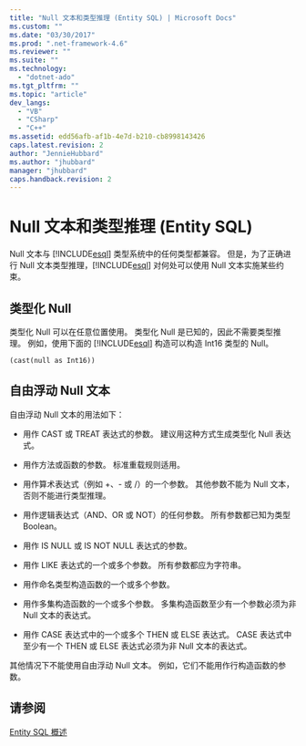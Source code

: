 ```yaml
---
title: "Null 文本和类型推理 (Entity SQL) | Microsoft Docs"
ms.custom: ""
ms.date: "03/30/2017"
ms.prod: ".net-framework-4.6"
ms.reviewer: ""
ms.suite: ""
ms.technology: 
  - "dotnet-ado"
ms.tgt_pltfrm: ""
ms.topic: "article"
dev_langs: 
  - "VB"
  - "CSharp"
  - "C++"
ms.assetid: edd56afb-af1b-4e7d-b210-cb8998143426
caps.latest.revision: 2
author: "JennieHubbard"
ms.author: "jhubbard"
manager: "jhubbard"
caps.handback.revision: 2
---
```

# Null 文本和类型推理 (Entity SQL)
Null 文本与 [!INCLUDE[esql](../../../../../../includes/esql-md.md)] 类型系统中的任何类型都兼容。  但是，为了正确进行 Null 文本类型推理，[!INCLUDE[esql](../../../../../../includes/esql-md.md)] 对何处可以使用 Null 文本实施某些约束。  
  
## 类型化 Null  
 类型化 Null 可以在任意位置使用。  类型化 Null 是已知的，因此不需要类型推理。  例如，使用下面的 [!INCLUDE[esql](../../../../../../includes/esql-md.md)] 构造可以构造 Int16 类型的 Null。  
  
 `(cast(null as Int16))`  
  
## 自由浮动 Null 文本  
 自由浮动 Null 文本的用法如下：  
  
-   用作 CAST 或 TREAT 表达式的参数。  建议用这种方式生成类型化 Null 表达式。  
  
-   用作方法或函数的参数。  标准重载规则适用。  
  
-   用作算术表达式（例如 \+、\- 或 \/）的一个参数。  其他参数不能为 Null 文本，否则不能进行类型推理。  
  
-   用作逻辑表达式（AND、OR 或 NOT）的任何参数。  所有参数都已知为类型 Boolean。  
  
-   用作 IS NULL 或 IS NOT NULL 表达式的参数。  
  
-   用作 LIKE 表达式的一个或多个参数。  所有参数都应为字符串。  
  
-   用作命名类型构造函数的一个或多个参数。  
  
-   用作多集构造函数的一个或多个参数。  多集构造函数至少有一个参数必须为非 Null 文本的表达式。  
  
-   用作 CASE 表达式中的一个或多个 THEN 或 ELSE 表达式。  CASE 表达式中至少有一个 THEN 或 ELSE 表达式必须为非 Null 文本的表达式。  
  
 其他情况下不能使用自由浮动 Null 文本。  例如，它们不能用作行构造函数的参数。  
  
## 请参阅  
 [Entity SQL 概述](../../../../../../docs/framework/data/adonet/ef/language-reference/entity-sql-overview.md)